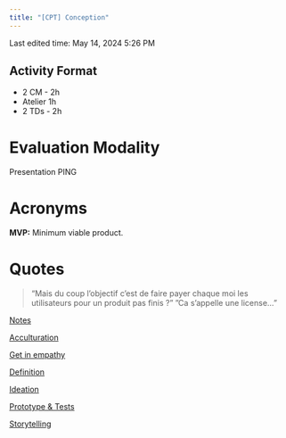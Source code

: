 ```yaml
---
title: "[CPT] Conception"
---
```

Last edited time: May 14, 2024 5:26 PM

## Activity Format

- 2 CM - 2h
- Atelier 1h
- 2 TDs - 2h

# Evaluation Modality

Presentation PING

# Acronyms

 **MVP:** Minimum viable product.

# Quotes

> “Mais du coup l’objectif c’est de faire payer chaque moi les utilisateurs pour un produit pas finis ?”
”Ca s’appelle une license…”
> 

[Notes](%5BCPT%5D%20Conception/Notes.md)

[Acculturation](%5BCPT%5D%20Conception/Acculturation.md)

[Get in empathy](%5BCPT%5D%20Conception/Get%20in%20empathy.md)

[Definition](%5BCPT%5D%20Conception/Definition.md)

[Ideation](%5BCPT%5D%20Conception/Ideation.md)

[Prototype & Tests](%5BCPT%5D%20Conception/Prototype%20&%20Tests.md)

[Storytelling](%5BCPT%5D%20Conception/Storytelling.md)
